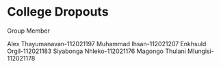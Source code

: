 # College Dropouts
Group Member

Alex Thayumanavan-112021197
Muhammad Ihsan-112021207
Enkhsuld Orgil-112021183
Siyabonga Nhleko-112021176
Magongo Thulani Mlungisi-112021178
